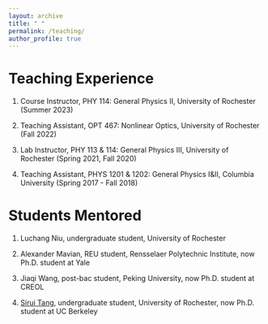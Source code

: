 ```yaml
---
layout: archive
title: " "
permalink: /teaching/
author_profile: true
---
```


Teaching Experience
======
1. Course Instructor, PHY 114: General Physics II, University of Rochester (Summer 2023)

2. Teaching Assistant, OPT 467: Nonlinear Optics, University of Rochester (Fall 2022)
   
4. Lab Instructor, PHY 113 & 114: General Physics III, University of Rochester (Spring 2021, Fall 2020)

5. Teaching Assistant, PHYS 1201 & 1202: General Physics I&II, Columbia University (Spring 2017 - Fall 2018)


Students Mentored
======
1. Luchang Niu, undergraduate student, University of Rochester
   
3. Alexander Mavian, REU student, Rensselaer Polytechnic Institute, now Ph.D. student at Yale
   
5. Jiaqi Wang, post-bac student, Peking University, now Ph.D. student at CREOL
   
7. [Sirui Tang](https://bsac.berkeley.edu/people/sirui-tang), undergraduate student, University of Rochester, now Ph.D. student at UC Berkeley
